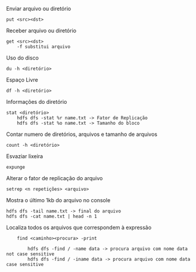 Enviar arquivo ou diretório

    put <src><dst>

Receber arquivo ou diretório

    get <src><dst>
        -f substitui arquivo

Uso do disco

    du -h <diretório>

Espaço Livre

    df -h <diretório>

Informações do diretório

    stat <diretório>
        hdfs dfs -stat %r name.txt -> Fator de Replicação
        hdfs dfs -stat %o name.txt -> Tamanho do bloco

Contar numero de diretórios, arquivos e tamanho de arquivos

    count -h <diretório>

Esvaziar lixeira

    expunge 

Alterar o fator de replicação do arquivo
        
    setrep <n repetições> <arquivo>

Mostra o último 1kb do arquivo no console

    hdfs dfs -tail name.txt -> final do arquivo
    hdfs dfs -cat name.txt | head -n 1

Localiza todos os arquivos que correspondem à expressão

        find <caminho><procura> -print

            hdfs dfs -find / -name data -> procura arquivo com nome data not case sensitive
            hdfs dfs -find / -iname data -> procura arquivo com nome data case sensitive